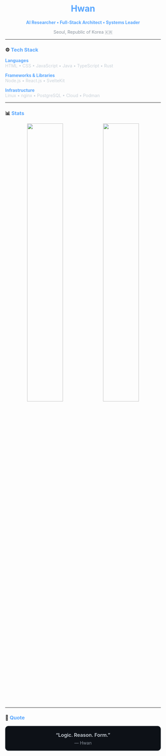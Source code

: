 <h1 align="center" style="color:#58a6ff;">Hwan</h1>
<p align="center" style="color:#58a6ff;"><b>AI Researcher • Full-Stack Architect • Systems Leader</b></p>
<p align="center" style="color:#8b949e;">Seoul, Republic of Korea 🇰🇷</p>

---

### ⚙️ <span style="color:#58a6ff;">Tech Stack</span>

**<span style="color:#58a6ff;">Languages</span>**  
<span style="color:#c9d1d9;">HTML • CSS • JavaScript • Java • TypeScript • Rust</span>  

**<span style="color:#58a6ff;">Frameworks & Libraries</span>**  
<span style="color:#c9d1d9;">Node.js • React.js • SvelteKit</span>  

**<span style="color:#58a6ff;">Infrastructure</span>**  
<span style="color:#c9d1d9;">Linux • nginx • PostgreSQL • Cloud • Podman</span>  

---

### 📊 <span style="color:#58a6ff;">Stats</span>
<p align="center">
  <img src="https://github-readme-stats.vercel.app/api?username=667700996&show_icons=true&include_all_commits=true&count_private=true&theme=github_dark&bg_color=0d1117&title_color=58a6ff&text_color=c9d1d9&icon_color=58a6ff&hide_border=true" width="48%">
  <img src="https://github-readme-streak-stats.herokuapp.com?user=667700996&theme=github-dark-blue&background=0d1117&ring=58a6ff&fire=58a6ff&currStreakLabel=58a6ff&sideLabels=c9d1d9&dates=c9d1d9&currStreakNum=c9d1d9&sideNums=c9d1d9&hide_border=true" width="48%">
</p>

---

### 🧩 <span style="color:#58a6ff;">Quote</span>
<div align="center" style="background:#0d1117;border:1px solid #30363d;border-radius:10px;padding:16px 18px;color:#c9d1d9;max-width:820px;margin:0 auto;">
  <div style="font-weight:600;font-size:16px;line-height:1.6;">
    “Logic. Reason. Form.”
  </div>
  <div style="margin-top:4px;font-size:14px;color:#8b949e;">— Hwan</div>
</div>
